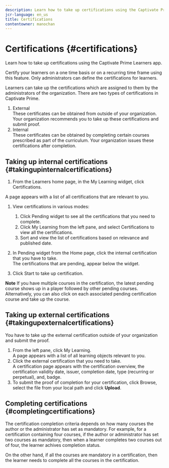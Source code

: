 ```yaml
---
description: Learn how to take up certifications using the Captivate Prime Learners app.
jcr-language: en_us
title: Certifications
contentowner: manochan
---
```



# Certifications {#certifications}

Learn how to take up certifications using the Captivate Prime Learners app.

Certify your learners on a one time basis or on a recurring time frame using this feature. Only administrators can define the certifications for learners.

Learners can take up the certifications which are assigned to them by the administrators of the organization. There are two types of certifications in Captivate Prime.

1. External  
   These certificates&nbsp;can be obtained from outside of your organization. Your organization recommends you to take up these certifications and submit proof.
1. Internal  
   These certificates can be obtained by completing certain courses prescribed as part of the curriculum. Your organization issues these certifications after completion.

## Taking up internal certifications {#takingupinternalcertifications}

1. From the Learners home page, in the My Learning widget, click Certifications.

A page appears with a list of all certifications that are relevant to you.&nbsp;

1. View certifications in various modes:*&nbsp;*

   1. Click&nbsp;Pending widget to see all the certifications that you need to complete.
   1. Click My Learning from the left pane, and select Certifications to view all the certifications.  
   1. Sort and view the list of certifications based on relevance and published date.

1. In&nbsp;Pending widget from the Home page, click the internal certification that you have&nbsp;to take.  
   The certifications that are pending, appear below the widget.  

1. Click&nbsp;Start&nbsp;to take up certification.

**Note** 
If you have multiple courses in the certification, the latest&nbsp;pending course shows up in a player followed by other pending courses. Alternatively, you can also click on each associated pending certification course and take up the course.

## Taking up external certifications {#takingupexternalcertifications}

You have to take up the external certification outside of your organization and submit the proof.

1. From the left pane, click My Learning.  
   A page appears with a list of all learning objects relevant to you.
1. Click the external certification that you need to take.  
   A certification page appears with the certification overview,&nbsp;the certification validity date, issuer, completion date, type (recurring or perpetual), and, badge.
1. To submit the proof of completion for your certification, click Browse, select the file from your local path and click&nbsp;**Upload**.

## Completing certifications {#completingcertifications}

The certification completion criteria depends on how many courses the author or the administrator has set as mandatory. For example, for a certification containing four courses, if the author or administrator has set two courses as mandatory, then when a learner completes two courses out of four, the learner achives completion status.

On the other hand, if all the courses are mandatory in a certification, then the learner needs to complete all the courses in the certification.
